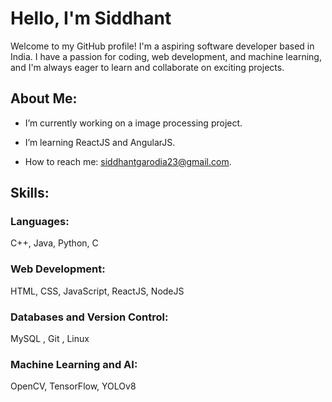# Hello, I'm Siddhant 

Welcome to my GitHub profile! I'm a aspiring software developer based in India. I have a passion for coding, web development, and machine learning, and I'm always eager to learn and collaborate on exciting projects.

## About Me: 

- I’m currently working on a image processing project.

- I’m learning ReactJS and AngularJS.

- How to reach me: siddhantgarodia23@gmail.com.

## Skills:

### Languages:

C++, Java, Python, C

### Web Development:

HTML, CSS, JavaScript, ReactJS, NodeJS

### Databases and Version Control:

MySQL , Git , Linux 

### Machine Learning and AI:

OpenCV, TensorFlow, YOLOv8

<!--
**siddhantgarodia/siddhantgarodia** is a ✨ _special_ ✨ repository because its `README.md` (this file) appears on your GitHub profile.

Here are some ideas to get you started:


-->
